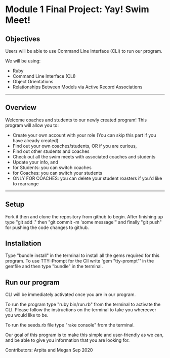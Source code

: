 Module 1 Final Project: Yay! Swim Meet!
=======================================

## Objectives

Users will be able to use Command Line Interface (CLI) to run our program. 

We will be using: 
- Ruby
- Command Line Interface (CLI)
- Object Orientations
- Relationships Between Models via Active Record Associations

---

## Overview

Welcome coaches and students to our newly created program! This program will allow you to:
- Create your own account with your role (You can skip this part if you have already created)
- Find out your own coaches/students, OR if you are curious,
- Find out other students and coaches
- Check out all the swim meets with associated coaches and students
- Update your info, and
- for Students: you can switch coaches 
- for Coaches: you can switch your students 
- ONLY FOR COACHES: you can delete your student roasters if you'd like to rearrange 

---

## Setup

Fork it then and clone the repository from github to begin.
After finishing up type "git add ." then "git commit -m 'some message'" and finally "git push" for
pushing the code changes to github.

## Installation

Type "bundle install" in the terminal to install all the gems required for this program.
To use TTY::Prompt for the ClI write 'gem "tty-prompt"' in the gemfile and then type "bundle" in the terminal.


## Run our program

CLI will be immediately activated once you are in our program.

To run the program type "ruby bin/run.rb" from the terminal to activate the CLI.
Please follow the instructions on the terminal to take you whereever you would like to be.

To run the seeds.rb file type "rake console" from the terminal.

Our goal of this program is to make this simple and user-friendly as we can, and be able to give you information that you are looking for. 

Contributors: 
Arpita and Megan
Sep 2020
